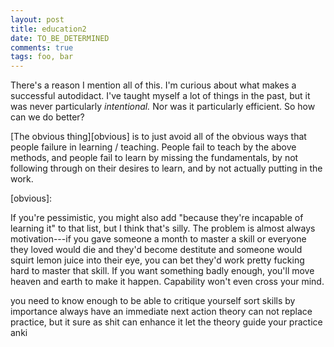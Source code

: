 ```yaml
---
layout: post
title: education2
date: TO_BE_DETERMINED
comments: true
tags: foo, bar
---
```



There's a reason I mention all of this. I'm curious about what makes a
successful autodidact. I've taught myself a lot of things in the past, but it
was never particularly *intentional.* Nor was it particularly efficient. So how
can we do better?

[The obvious thing][obvious] is to just avoid all of the obvious ways that
people failure in learning / teaching. People fail to teach by the above
methods, and people fail to learn by missing the fundamentals, by not following
through on their desires to learn, and by not actually putting in the work.

[obvious]:

If you're pessimistic, you might also add "because they're incapable of learning
it" to that list, but I think that's silly. The problem is almost always
motivation---if you gave someone a month to master a skill or everyone they
loved would die and they'd become destitute and someone would squirt lemon juice
into their eye, you can bet they'd work pretty fucking hard to master that
skill. If you want something badly enough, you'll move heaven and earth to make
it happen. Capability won't even cross your mind.



you need to know enough to be able to critique yourself
sort skills by importance
always have an immediate next action
theory can not replace practice, but it sure as shit can enhance it
let the theory guide your practice
anki

